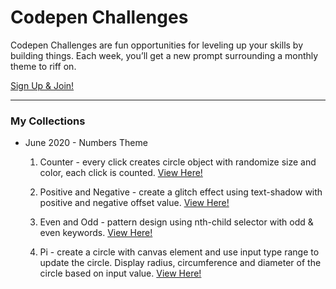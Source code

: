 # **Codepen Challenges**

Codepen Challenges are fun opportunities for leveling up your skills by building things. Each week, you’ll get a new prompt surrounding a monthly theme to riff on.

<a href="https://codepen.io/challenges"> Sign Up & Join! </a>

---
### My Collections

- June 2020 - Numbers Theme 

    1. Counter - every click creates circle object with randomize size and color,
each click is counted. <a href="https://codepen.io/dennisgocong/pen/ExQGmEW"> View Here!</a>

    2. Positive and Negative - create a glitch effect using text-shadow with positive and negative offset value. <a href="https://codepen.io/dennisgocong/pen/MWQxJKa"> View Here!</a>

    3. Even and Odd - pattern design using nth-child selector with odd & even keywords. <a href="https://codepen.io/dennisgocong/pen/rNJXzze"> View Here!</a>

    4. Pi - create a circle with canvas element and use input type range to update the circle. Display radius, circumference and diameter of the circle based on input value. <a href="https://codepen.io/dennisgocong/pen/JjLjwEo"> View Here!</a>

    